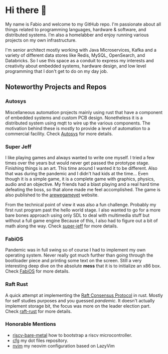 <!-- vim: set tw=80: -->

# Hi there 👋

My name is Fabio and welcome to my GitHub repo. I'm passionate about all things
related to programming languages, hardware & software, and distributed systems.
I’m also a homelabber and enjoy running various projects on my own
infrastructure.

I'm senior architect mostly working with Java Microservices, Kafka and a variety
of different data stores like Redis, MySQL, OpenSearch, and Databricks. So I
use this space as a conduit to express my interests and creativity about
embedded systems, hardware design, and low level programming that I don't get to
do on my day job.

## Noteworthy Projects and Repos

### Autosys

Miscellaneous automation projects mainly using rust that have a component of
embedded systems and custom PCB design. Nonetheless it is a distributed system
using mqtt to wire up the various components. The motivation behind these is
mostly to provide a level of automation to a commercial facility. Check
[Autosys](https://github.com/fabiojmendes/Autosys) for more details.

### Super Jeff

I like playing games and always wanted to write one myself. I tried a few times
over the years but would never get passed the prototype stage. Finishing things
is an art. This time around I wanted it to be different. Also that was during
the pandemic and I didn't had kids at the time...
Even though it is a simple game, it is a complete game with graphics, physics,
audio and an objective. My friends had a blast playing and a real hard time
defeating the boss, so that alone made me feel accomplished.
The game is also published to the [arewegameyet](https://arewegameyet.rs/games/platformer/#super-jeff)
website.

From the technical point of view it was also a fun challenge. Probably my first rust
program past the hello world stage. I also wanted to go for a more bare bones
approach using only SDL to deal with multimedia stuff but without a full game engine
Because of this, I also had to figure out a bit of math along the way.
Check [super-jeff](https://github.com/fabiojmendes/super-jeff) for more details.

### FabiOS

Pandemic was in full swing so of course I had to implement my own operating
system. Never really got much further than going through the bootloader piece
and printing some text on the screen. Still a very interesting deep dive on
the absolute **mess** that it is to initialize an x86 box.
Check [FabiOS](https://github.com/fabiojmendes/FabiOS) for more details.

### Raft Rust

A quick attempt at implementing the [Raft Consensus
Protocol](<https://en.wikipedia.org/wiki/Raft_(algorithm)>) in rust. Mostly for
self studies purposes and you guessed _pandemic_. It doesn't actually implement
storage bit, the focus was more on the leader election part.
Check [raft-rust](https://github.com/fabiojmendes/raft-rust) for more details.

### Honorable Mentions

- [riscv-bare-metal](https://github.com/fabiojmendes/riscv-bare-metal) how
  to bootstrap a riscv microcontroller.
- [cfg](https://github.com/fabiojmendes/cfg) my dot files repository.
- [nvim](https://github.com/fabiojmendes/nvim) my neovim configuration based on
  LazyVim
